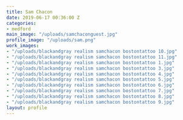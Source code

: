 ```yaml
---
title: Sam Chacon
date: 2019-06-17 00:36:00 Z
categories:
- medford
main_image: "/uploads/samchaconguest.jpg"
profile_image: "/uploads/sam.png"
work_images:
- "/uploads/blackandgray realism samchacon bostontattoo 10.jpg"
- "/uploads/blackandgray realism samchacon bostontattoo 11.jpg"
- "/uploads/blackandgray realism samchacon bostontattoo 1.jpg"
- "/uploads/blackandgray realism samchacon bostontattoo 3.jpg"
- "/uploads/blackandgray realism samchacon bostontattoo 4.jpg"
- "/uploads/blackandgray realism samchacon bostontattoo 5.jpg"
- "/uploads/blackandgray realism samchacon bostontattoo 6.jpg"
- "/uploads/blackandgray realism samchacon bostontattoo 7.jpg"
- "/uploads/blackandgray realism samchacon bostontattoo 8.jpg"
- "/uploads/blackandgray realism samchacon bostontattoo 9.jpg"
layout: profile
---
```


